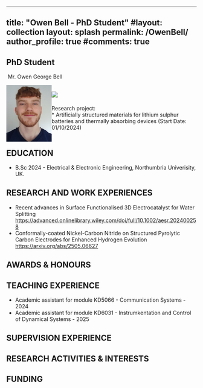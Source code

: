 
---
title:  "Owen Bell - PhD Student"
#layout: collection
layout: splash
permalink: /OwenBell/
author_profile: true
#comments: true
---

## PhD Student

&nbsp;Mr. Owen George Bell<br>
<p align="left">
  <img src="/assets/profiles/Owen_Bell.jpg" style="float: left;height: 150px"/>  
</p>
&nbsp;<owen2.bell@northumbria.ac.uk><br> 
  <a href="https://www.linkedin.com/in/owen-bell-73760b271/"><img src="{{ site.url }}{{ site.baseurl }}/assets/profiles/linkedin.png" style="width: 2.5%; border: none; text-decoration: none"/></a>
  <br><br>
Research project:<br>
*  Artificially structured materials for lithium sulphur batteries and thermally absorbing devices (Start Date: 01/10/2024) <br>
&nbsp;
&nbsp;
&nbsp;

## EDUCATION

* B.Sc 2024 - Electrical & Electronic Engineering, Northumbria Univerisity, UK. <br>

## RESEARCH AND WORK EXPERIENCES

*	 Recent advances in Surface Functionalised 3D Electrocatalyst for Water Splitting
https://advanced.onlinelibrary.wiley.com/doi/full/10.1002/aesr.202400258 <br>
*  Conformally-coated Nickel-Carbon Nitride on Structured Pyrolytic Carbon Electrodes for Enhanced Hydrogen Evolution 
https://arxiv.org/abs/2505.06627 <br>
## AWARDS & HONOURS


## TEACHING EXPERIENCE

*  Academic assistant for module KD5066 - Communication Systems - 2024 <br>
*  Academic assistant for module KD6031 - Instrumkentation and Control of Dynamical Systems - 2025 <br>

## SUPERVISION EXPERIENCE


## RESEARCH ACTIVITIES & INTERESTS


## FUNDING

